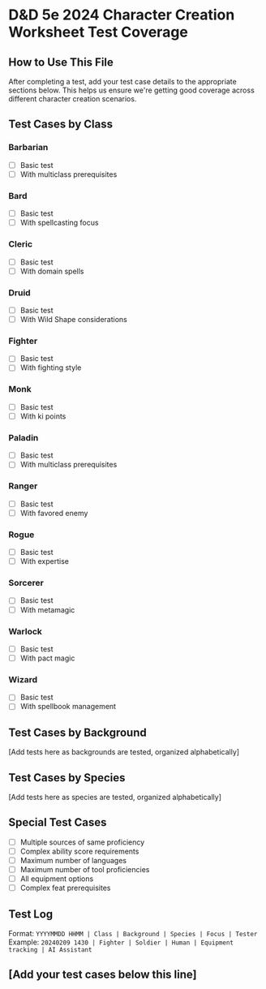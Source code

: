 # D&D 5e 2024 Character Creation Worksheet Test Coverage

## How to Use This File
After completing a test, add your test case details to the appropriate sections below. This helps us ensure we're getting good coverage across different character creation scenarios.

## Test Cases by Class
### Barbarian
- [ ] Basic test
- [ ] With multiclass prerequisites

### Bard
- [ ] Basic test
- [ ] With spellcasting focus

### Cleric
- [ ] Basic test
- [ ] With domain spells

### Druid
- [ ] Basic test
- [ ] With Wild Shape considerations

### Fighter
- [ ] Basic test
- [ ] With fighting style

### Monk
- [ ] Basic test
- [ ] With ki points

### Paladin
- [ ] Basic test
- [ ] With multiclass prerequisites

### Ranger
- [ ] Basic test
- [ ] With favored enemy

### Rogue
- [ ] Basic test
- [ ] With expertise

### Sorcerer
- [ ] Basic test
- [ ] With metamagic

### Warlock
- [ ] Basic test
- [ ] With pact magic

### Wizard
- [ ] Basic test
- [ ] With spellbook management

## Test Cases by Background
[Add tests here as backgrounds are tested, organized alphabetically]

## Test Cases by Species
[Add tests here as species are tested, organized alphabetically]

## Special Test Cases
- [ ] Multiple sources of same proficiency
- [ ] Complex ability score requirements
- [ ] Maximum number of languages
- [ ] Maximum number of tool proficiencies
- [ ] All equipment options
- [ ] Complex feat prerequisites

## Test Log
Format: `YYYYMMDD HHMM | Class | Background | Species | Focus | Tester`
Example: `20240209 1430 | Fighter | Soldier | Human | Equipment tracking | AI Assistant`

[Add your test cases below this line]
------------------------------------------------------------------------------- 